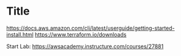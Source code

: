 # Title

https://docs.aws.amazon.com/cli/latest/userguide/getting-started-install.html
https://www.terraform.io/downloads

Start Lab: https://awsacademy.instructure.com/courses/27881
